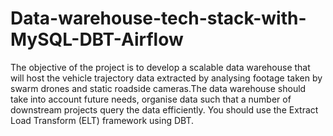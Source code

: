 # Data-warehouse-tech-stack-with-MySQL-DBT-Airflow
The objective of the project is to develop a scalable data warehouse that will host the vehicle trajectory data extracted by analysing footage taken by swarm drones and static roadside cameras.The data warehouse should take into account future needs, organise data such that a number of downstream projects query the data efficiently. You should use the Extract Load Transform (ELT) framework using DBT.   
